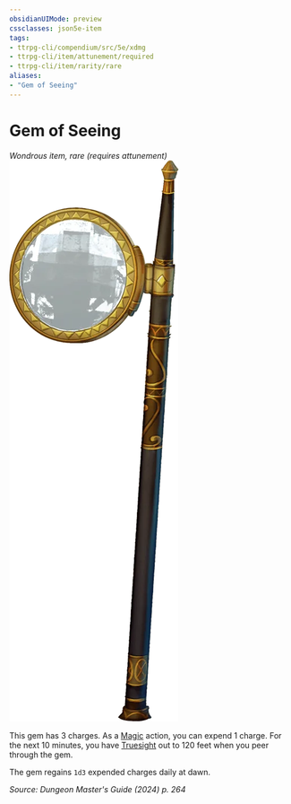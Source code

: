```yaml
---
obsidianUIMode: preview
cssclasses: json5e-item
tags:
- ttrpg-cli/compendium/src/5e/xdmg
- ttrpg-cli/item/attunement/required
- ttrpg-cli/item/rarity/rare
aliases: 
- "Gem of Seeing"
---
```

# Gem of Seeing
*Wondrous item, rare (requires attunement)*  
![](Misc%20Files/CLI/compendium/items/img/gem-of-seeing.webp#right)


This gem has 3 charges. As a [Magic](Misc%20Files/CLI/rules/actions.md#Magic) action, you can expend 1 charge. For the next 10 minutes, you have [Truesight](Misc%20Files/CLI/rules/senses.md#Truesight) out to 120 feet when you peer through the gem.

The gem regains `1d3` expended charges daily at dawn.

*Source: Dungeon Master's Guide (2024) p. 264*